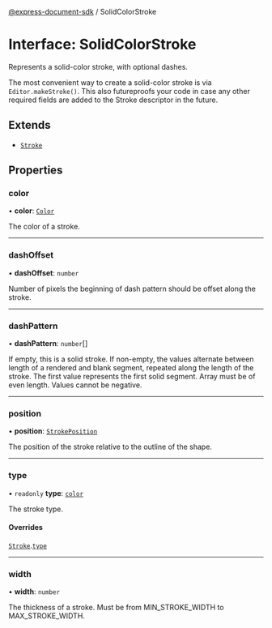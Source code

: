 [@express-document-sdk](../overview.md) / SolidColorStroke

# Interface: SolidColorStroke

Represents a solid-color stroke, with optional dashes.

The most convenient way to create a solid-color stroke is via `Editor.makeStroke()`. This also futureproofs
your code in case any other required fields are added to the Stroke descriptor in the future.

## Extends

-   [`Stroke`](stroke.md)

## Properties

### color

• **color**: [`Color`](color.md)

The color of a stroke.

---

### dashOffset

• **dashOffset**: `number`

Number of pixels the beginning of dash pattern should be offset along the stroke.

---

### dashPattern

• **dashPattern**: `number`[]

If empty, this is a solid stroke.
If non-empty, the values alternate between length of a rendered and blank segment,
repeated along the length of the stroke. The first value represents the first solid segment.
Array must be of even length. Values cannot be negative.

---

### position

• **position**: [`StrokePosition`](../enumerations/stroke-position.md)

The position of the stroke relative to the outline of the shape.

---

### type

• `readonly` **type**: [`color`](../enumerations/stroke-type.md#color)

The stroke type.

#### Overrides

[`Stroke`](stroke.md).[`type`](stroke.md#type)

---

### width

• **width**: `number`

The thickness of a stroke. Must be from MIN_STROKE_WIDTH to MAX_STROKE_WIDTH.
